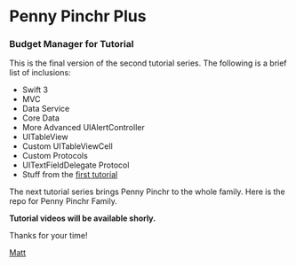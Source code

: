 # Penny Pinchr Plus

### Budget Manager for Tutorial

This is the final version of the second tutorial series. The following is a brief list of inclusions:

* Swift 3
* MVC
* Data Service
* Core Data
* More Advanced UIAlertController
* UITableView
* Custom UITableViewCell
* Custom Protocols
* UITextFieldDelegate Protocol
* Stuff from the [first tutorial](https://github.com/12thtone/PennyPinchrFinal)

The next tutorial series brings Penny Pinchr to the whole family. Here is the repo for Penny Pinchr Family.

**Tutorial videos will be available shorly.**

Thanks for your time!

[Matt](http://gommmd.com)
